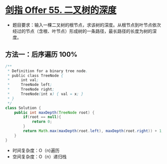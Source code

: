 # [剑指 Offer 55.  二叉树的深度](https://leetcode-cn.com/problems/er-cha-shu-de-shen-du-lcof/submissions/)

- 题目要求：输入一棵二叉树的根节点，求该树的深度。从根节点到叶节点依次经过的节点（含根、叶节点）形成树的一条路径，最长路径的长度为树的深度。




## 方法一：后序遍历 100%

```java
/**
 * Definition for a binary tree node.
 * public class TreeNode {
 *     int val;
 *     TreeNode left;
 *     TreeNode right;
 *     TreeNode(int x) { val = x; }
 * }
 */
class Solution {
    public int maxDepth(TreeNode root) {
        if(root == null){
            return 0;
        }
        return Math.max(maxDepth(root.left), maxDepth(root.right)) + 1;
    }
}
```

- 时间复杂度：O（n)遍历
- 空间复杂度：O（n）递归栈

